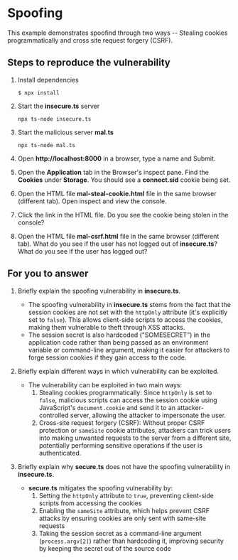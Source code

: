 # Spoofing

This example demonstrates spoofind through two ways -- Stealing cookies programmatically and cross site request forgery (CSRF).

## Steps to reproduce the vulnerability

1. Install dependencies

    `$ npx install`

2. Start the **insecure.ts** server

    `npx ts-node insecure.ts`

3. Start the malicious server **mal.ts**

    `npx ts-node mal.ts`

4. Open __http://localhost:8000__ in a browser, type a name and Submit.

5. Open the __Application__ tab in the Browser's inspect pane. Find the __Cookies__ under __Storage__. You should see a __connect.sid__ cookie being set.

6. Open the HTML file __mal-steal-cookie.html__ file in the same browser (different tab). Open inspect and view the console.

7. Click the link in the HTML file. Do you see the cookie being stolen in the console?

8. Open the HTML file __mal-csrf.html__ file in the same browser (different tab). What do you see if the user has not logged out of **insecure.ts**? What do you see if the user has logged out? 


## For you to answer

1. Briefly explain the spoofing vulnerability in **insecure.ts**.
   - The spoofing vulnerability in **insecure.ts** stems from the fact that the session cookies are not set with the `httpOnly` attribute (it's explicitly set to `false`). This allows client-side scripts to access the cookies, making them vulnerable to theft through XSS attacks.
   - The session secret is also hardcoded ("SOMESECRET") in the application code rather than being passed as an environment variable or command-line argument, making it easier for attackers to forge session cookies if they gain access to the code.

2. Briefly explain different ways in which vulnerability can be exploited.
   - The vulnerability can be exploited in two main ways:
     1. Stealing cookies programmatically: Since `httpOnly` is set to `false`, malicious scripts can access the session cookie using JavaScript's `document.cookie` and send it to an attacker-controlled server, allowing the attacker to impersonate the user.
     2. Cross-site request forgery (CSRF): Without proper CSRF protection or `sameSite` cookie attributes, attackers can trick users into making unwanted requests to the server from a different site, potentially performing sensitive operations if the user is authenticated.

3. Briefly explain why **secure.ts** does not have the spoofing vulnerability in **insecure.ts**.
   - **secure.ts** mitigates the spoofing vulnerability by:
     1. Setting the `httpOnly` attribute to `true`, preventing client-side scripts from accessing the cookies
     2. Enabling the `sameSite` attribute, which helps prevent CSRF attacks by ensuring cookies are only sent with same-site requests
     3. Taking the session secret as a command-line argument (`process.argv[2]`) rather than hardcoding it, improving security by keeping the secret out of the source code